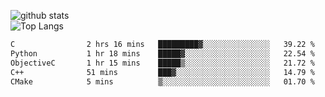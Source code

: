 ![github stats](https://github-readme-stats.vercel.app/api?username=AndreFerreira5&show_icons=true&theme=dark&count_private=true)
<br>
![Top Langs](https://github-readme-stats.vercel.app/api/top-langs/?username=AndreFerreira5&layout=compact&theme=dark)
<br>
<!--START_SECTION:waka-->

```txt
C                2 hrs 16 mins   █████████▓░░░░░░░░░░░░░░░   39.22 %
Python           1 hr 18 mins    █████▓░░░░░░░░░░░░░░░░░░░   22.54 %
ObjectiveC       1 hr 15 mins    █████▒░░░░░░░░░░░░░░░░░░░   21.72 %
C++              51 mins         ███▓░░░░░░░░░░░░░░░░░░░░░   14.79 %
CMake            5 mins          ▒░░░░░░░░░░░░░░░░░░░░░░░░   01.70 %
```

<!--END_SECTION:waka-->
